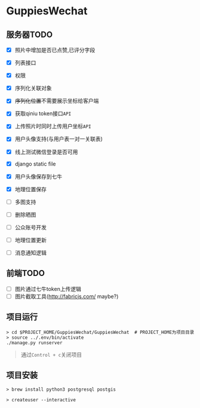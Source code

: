 # GuppiesWechat

## 服务器TODO

- [x] 照片中增加是否已点赞,已评分字段
- [x] 列表接口
- [x] 权限
- [x] 序列化关联对象
- [x] ~~序列化位置~~不需要展示坐标给客户端
- [x] 获取qiniu token接口`API`
- [x] 上传照片时同时上传用户坐标`API`
- [x] 用户头像支持(与用户表一对一关联表)
- [x] 线上测试微信登录是否可用
- [x] django static file
- [x] 用户头像保存到七牛

- [x] 地理位置保存
- [ ] 多图支持
- [ ] 删除晒图
- [ ] 公众账号开发
- [ ] 地理位置更新
- [ ] 消息通知逻辑


## 前端TODO

- [ ] 图片通过七牛token上传逻辑
- [ ] 图片截取工具(http://fabricjs.com/ maybe?)

## 项目运行

```
> cd $PROJECT_HOME/GuppiesWechat/GuppiesWechat  # PROJECT_HOME为项目目录
> source ../.env/bin/activate
./manage.py runserver
```

> 通过`Control + c`关闭项目

## 项目安装

```
> brew install python3 postgresql postgis

> createuser --interactive


```

